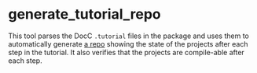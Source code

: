 # generate_tutorial_repo
This tool parses the DocC `.tutorial` files in the package and uses them to automatically generate [a repo](https://github.com/liveviewnative/ios-tutorial) showing the state of the projects after each step in the tutorial. It also verifies that the projects are compile-able after each step.

